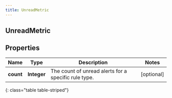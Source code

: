 ```yaml
---
title: UnreadMetric
---
```

## UnreadMetric


## Properties

| Name | Type | Description | Notes |
| ------------ | ------------- | ------------- | ------------- |
| **count** | <!----><!---->**Integer**<!----> | The count of unread alerts for a specific rule type. |  [optional] |
{: class="table table-striped"}



